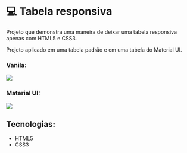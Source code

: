 # :computer: Tabela responsiva

Projeto que demonstra uma maneira de deixar uma tabela responsiva apenas com HTML5 e CSS3. 

Projeto aplicado em uma tabela padrão e em uma tabela do Material UI.

### Vanila: 
[<img src="https://img.shields.io/badge/Vercel-000000?style=for-the-badge&logo=vercel&logoColor=white">](https://tabela-responsiva-vanila.vercel.app/)

### Material UI: 
[<img src="https://img.shields.io/badge/Vercel-000000?style=for-the-badge&logo=vercel&logoColor=white">](https://tabela-responsiva-material-ui.vercel.app/)

## Tecnologias:
- HTML5
- CSS3
